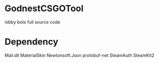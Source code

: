 # GodnestCSGOTool
lobby bots full source code

# Dependency

Mail.dll
MaterialSkin
Newtonsoft.Json
protobuf-net
SteamAuth
SteamKit2
